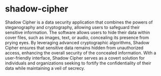 # shadow-cipher

Shadow Cipher is a data security application that combines the powers of steganography and cryptography, allowing users to safeguard their sensitive information. The software allows users to hide their data within cover files, such as images, text, or audio, concealing its presence from prying eyes. By leveraging advanced cryptographic algorithms, Shadow Cipher ensures that sensitive data remains hidden from unauthorized access, enhancing the overall security of the concealed information. With a user-friendly interface, Shadow Cipher serves as a covert solution for individuals and organizations seeking to fortify the confidentiality of their data while maintaining a veil of secrecy.

